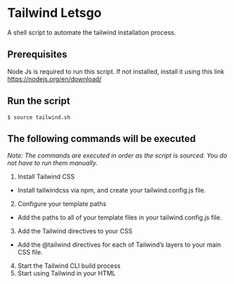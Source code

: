 # Tailwind Letsgo
A shell script to automate the tailwind installation process.

## Prerequisites
Node Js is required to run this script.
If not installed, install it using this link
https://nodejs.org/en/download/

## Run the script
```
$ source tailwind.sh
```

## The following commands will be executed

*Note: The commands are executed in order as the script is sourced. You do not have to run them manually.*

1. Install Tailwind CSS
- Install tailwindcss via npm, and create your tailwind.config.js file.
2. Configure your template paths
- Add the paths to all of your template files in your tailwind.config.js file.
3. Add the Tailwind directives to your CSS
- Add the @tailwind directives for each of Tailwind’s layers to your main CSS file.
4. Start the Tailwind CLI build process
5. Start using Tailwind in your HTML
